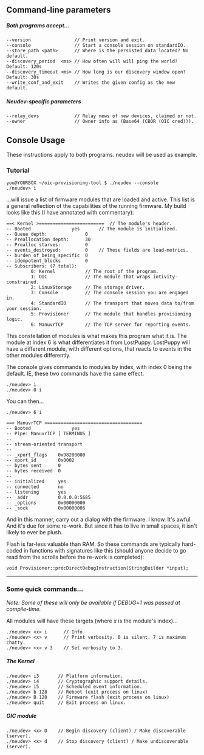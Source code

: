 ## Command-line parameters

##### Both programs accept...

    --version                // Print version and exit.
    --console                // Start a console session on standardIO.
    --store_path <path>      // Where is the persisted data located? No default.
    --discovery_period  <ms> // How often will will ping the world? Default: 120s
    --discovery_timeout <ms> // How long is our discovery window open? Default: 30s
    --write_conf_and_exit    // Writes the given config as the new default.

##### Neudev-specific parameters

    --relay_devs             // Relay news of new devices, claimed or not.
    --owner                  // Owner info as (Base64 (CBOR (OIC cred))).


## Console Usage

These instructions apply to both programs. neudev will be used as example.


### Tutorial
    you@YOURBOX ~/oic-provisioning-tool $ ./neudev --console
    ./neudev> i
...will issue a list of firmware modules that are loaded and active. This list
is a general reflection of the capabilities of the running firmware. My build looks like this (I have annotated with commentary):

    ==< Kernel >========================  // The module's header.
    -- Booted               yes       // The module is initialized.
    -- Queue depth:              0
    -- Preallocation depth:      30
    -- Prealloc starves:         0
    -- events_destroyed:         0    // These fields are load-metrics.
    -- burden_of_being_specific  0
    -- idempotent_blocks         0
    -- Subscribers: (7 total):
             0: Kernel           // The root of the program.
             1: OIC              // The module that wraps iotivity-constrained.
             2: LinuxStorage     // The storage driver.
             3: Console          // The console session you are engaged in.
             4: StandardIO       // The transport that moves data to/from your session.
             5: Provisioner      // The module that handles provisioning logic.
             6: ManuvrTCP        // The TCP server for reporting events.

This constellation of modules is what makes this program what it is. The module at index 6 is what differentiates it from LostPuppy. LostPuppy will have a different module, with different options, that reacts to events in the other modules differently.

The console gives commands to modules by index, with index 0 being the default. IE, these two commands have the same effect.

    ./neudev> i
    ./neudev> 0 i

You can then...

    ./neudev> 6 i

    ==< ManuvrTCP >===================================
    -- Booted               yes
    -- Pipe: ManuvrTCP [ TERMINUS ]
    --
    -- stream-oriented transport
    --
    -- _xport_flags    0x98200000
    -- xport_id        0x0002
    -- bytes sent      0
    -- bytes received  0
    --
    -- initialized     yes
    -- connected       no
    -- listening       yes
    -- _addr           0.0.0.0:5685
    -- _options        0x00000000
    -- _sock           0x00000006

And in this manner, carry out a dialog with the firmware. I know. It's awful. And it's due for some re-work. But since it has to live in small spaces, it isn't likely to ever be plush.

Flash is far-less valuable than RAM. So these commands are typically hard-coded in functions with signatures like this (should anyone decide to go read from the scrolls before the re-work is completed):

    void Provisioner::procDirectDebugInstruction(StringBuilder *input);

-------------

### Some quick commands...

*Note: Some of these will only be available if DEBUG=1 was passed at compile-time.*

All modules will have these targets (where *x* is the module's index)...

    ./neudev> <x> i      // Info
    ./neudev> <x> v      // Print verbosity. 0 is silent. 7 is maximum chatty.
    ./neudev> <x> v 3    // Set verbosity to 3.


##### The Kernel

    ./neudev> i3       // Platform information.
    ./neudev> i4       // Cryptographic support details.
    ./neudev> i5       // Scheduled event information.
    ./neudev> b 128    // Reboot (exit process on linux)
    ./neudev> B 128    // Firmware flash (exit process on linux)
    ./neudev> quit     // Exit process on linux.

##### OIC module

    ./neudev> <x> D    // Begin discovery (client) / Make discoverable (server).
    ./neudev> <x> d    // Stop discovery (client) / Make undiscoverable (server).
